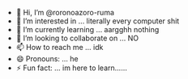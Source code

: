 - 👋 Hi, I’m @roronoazoro-ruma
- 👀 I’m interested in ... literally every computer shit
- 🌱 I’m currently learning ... aargghh nothing
- 💞️ I’m looking to collaborate on ... NO
- 📫 How to reach me ... idk
- 😄 Pronouns: ... he
- ⚡ Fun fact: ... im here to learn......

<!---
roronoazoro-ruma/roronoazoro-ruma is a ✨ special ✨ repository because its `README.md` (this file) appears on your GitHub profile.
You can click the Preview link to take a look at your changes.
--->
